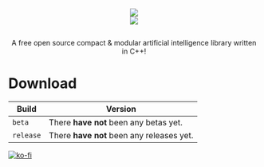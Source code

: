 <h1>
<p align="center">
  <img src="https://user-images.githubusercontent.com/49985341/125219728-550e4300-e293-11eb-8a0b-9fc01f9fbe67.png"><br />
  <img src="https://img.shields.io/badge/license-MIT-white" />
</p>
</h1>
<p align="center">
  A free open source compact & modular artificial intelligence library written in C++!
</p>

Download
=============
| Build | Version |
| --- | --- |
| `beta` | There **have not** been any betas yet.|
| `release` | There **have not** been any releases yet.|

[![ko-fi](https://ko-fi.com/img/githubbutton_sm.svg)](https://ko-fi.com/W7W23Q8TJ)
